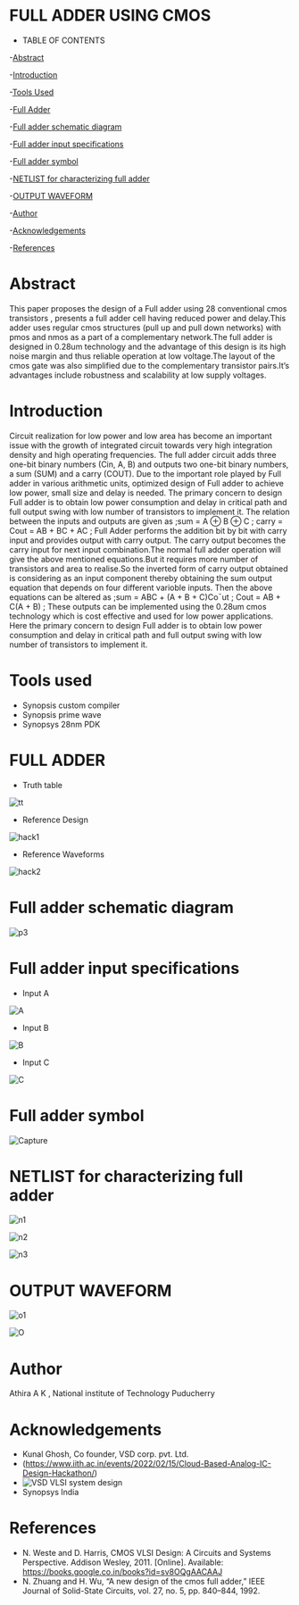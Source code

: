 # FULL ADDER USING CMOS
* TABLE OF CONTENTS

-[Abstract](https://github.com/athirakumar1998/Full-adder-using-CMOS/edit/main/README.md#abstract)

-[Introduction](https://github.com/athirakumar1998/Full-adder-using-CMOS/edit/main/README.md#introduction)

-[Tools Used](https://github.com/athirakumar1998/Full-adder-using-CMOS/edit/main/README.md#tools-used)

-[Full Adder](https://github.com/athirakumar1998/Full-adder-using-CMOS/edit/main/README.md#full-adder)

-[Full adder schematic diagram](https://github.com/athirakumar1998/Full-adder-using-CMOS/edit/main/README.md#full-adder-schematic-diagram)

-[Full adder input specifications](https://github.com/athirakumar1998/Full-adder-using-CMOS/edit/main/README.md#full-adder-input-specifications)

-[Full adder symbol](https://github.com/athirakumar1998/Full-adder-using-CMOS/edit/main/README.md#full-adder-symbol)

-[NETLIST for characterizing full adder](https://github.com/athirakumar1998/Full-adder-using-CMOS/edit/main/README.md#netlist-for-characterizing-full-adder)

-[OUTPUT WAVEFORM](https://github.com/athirakumar1998/Full-adder-using-CMOS/edit/main/README.md#output-waveform)

-[Author](https://github.com/athirakumar1998/Full-adder-using-CMOS/edit/main/README.md#author)

-[Acknowledgements](https://github.com/athirakumar1998/Full-adder-using-CMOS/edit/main/README.md#author)

-[References](https://github.com/athirakumar1998/Full-adder-using-CMOS/edit/main/README.md#references)
# Abstract
This paper proposes the design of a Full adder using
28 conventional cmos transistors , presents a full adder cell having
reduced power and delay.This adder uses regular cmos structures
(pull up and pull down networks) with pmos and nmos as a part
of a complementary network.The full adder is designed in 0.28um
technology and the advantage of this design is its high noise
margin and thus reliable operation at low voltage.The layout
of the cmos gate was also simplified due to the complementary
transistor pairs.It’s advantages include robustness and scalability
at low supply voltages.
# Introduction
Circuit realization for low power and low
area has become an important issue with the growth
of integrated circuit towards very high integration
density and high operating frequencies. The full
adder circuit adds three one-bit binary numbers
(Cin, A, B) and outputs two one-bit binary
numbers, a sum (SUM) and a carry (COUT). Due
to the important role played by Full adder in
various arithmetic units, optimized design of Full
adder to achieve low power, small size and delay is
needed. The primary concern to design Full adder
is to obtain low power consumption and delay in
critical path and full output swing with low number
of transistors to implement it.
The relation between the
inputs and outputs are given as
 ;sum = A ⊕ B ⊕ C ; 
carry = Cout = AB + BC + AC ;
Full Adder performs the addition bit by bit with carry input and
provides output with carry output. The carry output becomes
the carry input for next input combination.The normal full
adder operation will give the above mentioned equations.But
it requires more number of transistors and area to realise.So
the inverted form of carry output obtained is considering as an
input component thereby obtaining the sum output equation
that depends on four different varioble inputs.  Then the
above equations can be altered as
 ;sum = ABC + (A + B + C)Co¯ut ;
Cout = AB + C(A + B) ;
These outputs can be implemented using the 0.28um cmos
technology which is cost effective and used for low power
applications. Here the primary concern to design Full adder is
to obtain low power consumption and delay in critical path and
full output swing with low number of transistors to implement it.
# Tools used
* Synopsis custom compiler
* Synopsis prime wave
* Synopsys 28nm PDK
# FULL ADDER 

* Truth table
 
 ![tt](https://user-images.githubusercontent.com/100459907/155833551-b1218065-05b8-4c54-bdd5-cc293435cc78.JPG)
 * Reference Design

![hack1](https://user-images.githubusercontent.com/100459907/155833840-cf638074-aeb3-4eab-938e-e18b9acdc3c8.JPG)
* Reference Waveforms

![hack2](https://user-images.githubusercontent.com/100459907/155833864-a138d788-9d56-4f91-b8d0-f88a7e7d12b4.JPG)
# Full adder schematic diagram

![p3](https://user-images.githubusercontent.com/100459907/155837369-fa4d56dc-b30b-4cbd-bd3b-50e5a4f7dab1.JPG)
# Full adder input specifications
* Input A 

![A](https://user-images.githubusercontent.com/100459907/155837411-5576eaff-bb09-42a1-8de3-774144de2872.JPG)
* Input B 

![B](https://user-images.githubusercontent.com/100459907/155837441-ec1e7016-62e7-4896-b1c0-43fc768d3edf.JPG)
* Input C

![C](https://user-images.githubusercontent.com/100459907/155837461-1d79684a-47dc-4657-87ae-72c933b06715.JPG)
# Full adder symbol

![Capture](https://user-images.githubusercontent.com/100459907/155837475-234c2b22-ed6a-43d7-bd19-ea2cf7193292.JPG)
# NETLIST for characterizing full adder

![n1](https://user-images.githubusercontent.com/100459907/155838399-657d6a84-3556-40c8-9acb-ba2fb18c841b.JPG)

![n2](https://user-images.githubusercontent.com/100459907/155838414-16bdb832-fea1-45af-837f-06b8cf8d9c05.JPG)

![n3](https://user-images.githubusercontent.com/100459907/155838423-b62aa82a-1455-4db2-a397-e0c5d76e4862.JPG)

# OUTPUT WAVEFORM
![o1](https://user-images.githubusercontent.com/100459907/155838919-b369c766-8918-425b-bd30-134a86876cd8.JPG)

![O](https://user-images.githubusercontent.com/100459907/155840169-28c992f7-c8c8-4c9f-97bc-771535d6f1ec.JPG)


# Author
Athira A K , National institute of Technology Puducherry
# Acknowledgements
* Kunal Ghosh, Co founder, VSD corp. pvt. Ltd.
* (https://www.iith.ac.in/events/2022/02/15/Cloud-Based-Analog-IC-Design-Hackathon/)
* ![VSD VLSI system design](https://awesomeopensource.com/project/elangosundar/awesome-README-templates)
* Synopsys India
# References
* N. Weste and D. Harris, CMOS VLSI Design: A Circuits and
Systems Perspective. Addison Wesley, 2011. [Online]. Available:
https://books.google.co.in/books?id=sv8OQgAACAAJ
* N. Zhuang and H. Wu, “A new design of the cmos full adder,” IEEE
Journal of Solid-State Circuits, vol. 27, no. 5, pp. 840–844, 1992.






